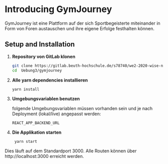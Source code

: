 # Introducing GymJourney

GymJourney ist eine Plattform auf der sich Sportbegeisterte miteinander in Form von Foren austauschen und ihre eigene Erfolge festhalten können.

## Setup and Installation

1. **Repository von GitLab klonen**

   ```sh
   git clone https://gitlab.beuth-hochschule.de/s78740/we2-2020-wise-noratuchel.git
   cd  Uebung3/gymjourney
   ```

2. **Alle yarn dependencies installieren**

   ```sh
   yarn install
   ```

3. **Umgebungsvariablen benutzen**

   folgende Umgebungsvariablen müssen vorhanden sein und je nach Deployment (lokal/live) angepasst werden:

   ```
   REACT_APP_BACKEND_URL
   ```

4. **Die Applikation starten**

   ```
    yarn start
   ```

Dies läuft auf dem Standardport 3000. Alle Routen können über http://localhost:3000 erreicht werden.
